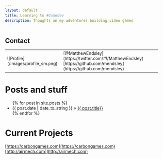 ```yaml
---
layout: default
title: Learning to #Gamedev
description: Thoughts on my adventures building video games
---
```


Contact
-------
<div id="profile">
<table><tr><td markdown="1">
![Profile](/images/profile_sm.png)
</td><td markdown="1">
[@MatthewEndsley](https://twitter.com/#!/MatthewEndsley)  
[https://github.com/mendsley](https://github.com/mendsley)  
</td></tr></table>
</div>

Posts and stuff
===============

<ul class="posts">
	{% for post in site.posts %}
		<li>
			<span>{{ post.date | date_to_string }}</span>
			&raquo;
			<a href="{{ BASE_PATH }}{{ post.url }}">{{ post.title}}</a>
		</li>
	{% endfor %}
</ul>


Current Projects
================
[https://carbongames.com](https://carbongames.com)  
[http://airmech.com](http://airmech.com)
